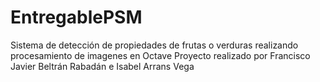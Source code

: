 # EntregablePSM

Sistema de detección de propiedades de frutas o verduras realizando procesamiento de imagenes en Octave
Proyecto realizado por Francisco Javier Beltrán Rabadán e Isabel Arrans Vega
